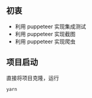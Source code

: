 ## 初衷
- 利用 puppeteer 实现集成测试
- 利用 puppeteer 实现截图
- 利用 puppeteer 实现爬虫

## 项目启动
直接将项目克隆，运行
```
yarn
```
